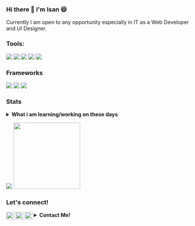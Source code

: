 ### Hi there 👋 I'm Isan 😄
Currently I am open to any opportunity especially in IT as a Web Developer and UI Designer.

### Tools:
<p>
<!--     <img src="https://img.shields.io/badge/OS-MacOS-blue?&logo=apple" /> -->
<!--     <img src="https://img.shields.io/badge/Code-Swift-blue?&logo=swift" /> -->
    <img src="https://img.shields.io/badge/IDE-Xcode-blue?&logo=xcode" />
    <img src="https://img.shields.io/badge/Text%20Editor-Visual%20Studio%20Code-blue?&logo=visual%20studio%20code&logoColor=blue" />
    <img src="https://img.shields.io/badge/UI-Figma-blue?&logo=figma" />
    <img src="https://img.shields.io/badge/UI-AdobeXD-blue?&logo=adobe" />
    <img src="https://gpvc.arturio.dev/metaliccode" />
</p>

### Frameworks
<p>
   <img src="https://img.shields.io/badge/Framework-Laravel-red?&logo=laravel" />
   <img src="https://img.shields.io/badge/Framework-VueJs-green?&logo=vue.js" />
   <img src="https://img.shields.io/badge/Framework-CI-red?&logo=codeigniter" />
<p>

### Stats
<details>
 <summary><strong>What i am learning/working on these days</strong></summary>
    - 🔭 I’m currently working on ... </br>
    - 🌱 I’m currently learning ReactJs, NodeJs and UIKit </br>
    - 👯 I’m looking to collaborate on ... </br>
    - 🤔 I’m looking for help with ... </br>
    - 💬 Ask me about anything.</br>
    - 📫 How to reach me: <a href="mailto:isan.mh69@gmail.com">Email me!</a>  </br>
    - 😄 Pronouns: He/Him </br>
    - ⚡ Fun fact: ... </br>
</details>
<p>
    <img src="https://github-readme-stats.vercel.app/api?username=metaliccode&hide=contribs,prs&show_icons=true&hide_border=true&title_color=000" />
    <img src="https://github-readme-stats.vercel.app/api/top-langs/?username=metaliccode&layout=compact" height=180 />
</p>

### Let's connect!
<p>
<!--     <a href="https://bagusfe.id" target="blank"><img src="https://img.shields.io/badge/Website-https://bagusfe.id-green?" /></a> -->
    <a href="https://www.instagram.com/Isanz_mh/" target="_blank">
        <img align="left" alt="Isanz_mh - Instagram" width="22px" src="https://img.icons8.com/fluent/48/fa314a/instagram-new.png"/>
    </a>
    <a href="https://web.facebook.com/izangym" target="_blank">
        <img align="left" alt="Isan'z M - Facebook" width="22px" src="https://img.icons8.com/color/48/fa314a/facebook.png"/>
    </a>
    <a href="https://www.youtube.com/channel/UCWVXcK2pKYRzCfbzAdxSfVA" target="_blank">
        <img align="left" alt="Ihsan Miftahul Huda - Youtube" width="22px" src="https://img.icons8.com/ios-filled/50/fa314a/youtube-play.png"/>
    </a> 
    <a href="https://linkedin.com/in/isanz-mh" target="__blank>
     <img align="left" alt="Ihsan Miftahul Huda - LinkedIn" width="22px" src="https://img.icons8.com/fluent/48/fa314a/linkedin.png"/>
    </a>
    
<details>
 <summary><strong>Contact Me!</strong></summary>
    <a href="https://www.instagram.com/Isanz_mh/" target="_blank"><img src="https://img.shields.io/badge/isanz_mh-30302f?style=flat&logo=instagram" /></a>
    <a href="https://web.facebook.com/izangym" target="_blank"><img src="https://img.shields.io/badge/Isan'z_M-30302f?style=flat&logo=facebook" /></a>
    <a href="https://www.youtube.com/channel/UCWVXcK2pKYRzCfbzAdxSfVA" target="_blank"><img src="https://img.shields.io/badge/Isan'z_M-30302f?style=flat&logo=youtube" /></a>
    <a href="https://linkedin.com/in/isanz-mh" target="__blank"><img src="https://img.shields.io/badge/Ihsan_Miftahul_Huda-30302f?style=flat&logo=linkedin" /></a>
</details>    
  
<!--     <a href="https://medium.com/@bagusfe" target="blank"><img src="https://img.shields.io/badge/Bagus_Frayoga-30302f?style=flat&logo=medium" /></a> -->
<!--     <a href="https://https://twitter.com/bagusfedotid" target="blank"><img src="https://img.shields.io/badge/@bagusfedotid-30302f?style=flat&logo=twitter" /></a> -->
<!--     <a href="https://www.paypal.me/gewdfe" target="blank"><img src="https://ionicabizau.github.io/badges/paypal.svg" /></a> -->
</p>

<!--
**metaliccode/metaliccode** is a ✨ _special_ ✨ repository because its `README.md` (this file) appears on your GitHub profile.
Here are some ideas to get you started:
- 🔭 I’m currently working on ...
- 🌱 I’m currently learning ...
- 👯 I’m looking to collaborate on ...
- 🤔 I’m looking for help with ...
- 💬 Ask me about ...
- 📫 How to reach me: ...
- 😄 Pronouns: ...
- ⚡ Fun fact: ...
-->

